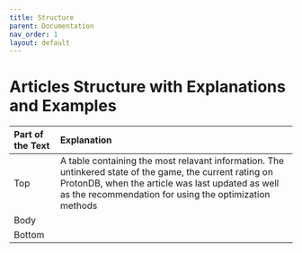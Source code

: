 ```yaml
---
title: Structure
parent: Documentation
nav_order: 1
layout: default
---
```


# Articles Structure with Explanations and Examples

| Part of the Text  | Explanation                                                                                                                                                                                                             |
|:------------------|:------------------------------------------------------------------------------------------------------------------------------------------------------------------------------------------------------------------------|
| Top               | A table containing the most relavant information. The untinkered state of the game, the current rating on ProtonDB, when the article was last updated as well as the recommendation for using the optimization methods  |
| Body              |                                                                                                                                                                                                                         |
| Bottom            |    